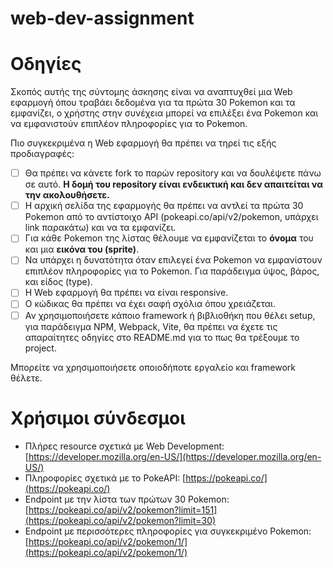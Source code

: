 # web-dev-assignment

# Οδηγίες
Σκοπός αυτής της σύντομης άσκησης είναι να αναπτυχθεί μια Web εφαρμογή όπου τραβάει δεδομένα για τα πρώτα 30 Pokemon και τα εμφανίζει, ο χρήστης στην συνέχεια μπορεί να επιλέξει ένα Pokemon και να εμφανιστούν επιπλέον πληροφορίες για το Pokemon.

Πιο συγκεκριμένα η Web εφαρμογή θα πρέπει να τηρεί τις εξής προδιαγραφές:
- [ ] Θα πρέπει να κάνετε fork το παρών repository και να δουλέψετε πάνω σε αυτό. **Η δομή του repository είναι ενδεικτική και δεν απαιτείται να την ακολουθήσετε.**
- [ ] Η αρχική σελίδα της εφαρμογής θα πρέπει να αντλεί τα πρώτα 30 Pokemon από το αντίστοιχο API (pokeapi.co/api/v2/pokemon, υπάρχει link παρακάτω) και να τα εμφανίζει.
- [ ] Για κάθε Pokemon της λίστας θέλουμε να εμφανίζεται το **όνομα** του και μια **εικόνα του (sprite)**.
- [ ] Να υπάρχει η δυνατότητα όταν επιλεγεί ένα Pokemon να εμφανίστουν επιπλέον πληροφορίες για το Pokemon. Για παράδειγμα ύψος, βάρος, και είδος (type).
- [ ] Η Web εφαρμογή θα πρέπει να είναι responsive.
- [ ] Ο κώδικας θα πρέπει να έχει σαφή σχόλια όπου χρειάζεται.
- [ ] Αν χρησιμοποιήσετε κάποιο framework ή βιβλιοθήκη που θέλει setup, για παράδειγμα NPM, Webpack, Vite, θα πρέπει να έχετε τις απαραίτητες οδηγίες στο README.md για το πως θα τρέξουμε το project.

Μπορείτε να χρησιμοποιήσετε οποιοδήποτε εργαλείο και framework θέλετε.

# Χρήσιμοι σύνδεσμοι
- Πλήρες resource σχετικά με Web Development: [https://developer.mozilla.org/en-US/](https://developer.mozilla.org/en-US/)
- Πληροφορίες σχετικά με το PokeAPI: [https://pokeapi.co/](https://pokeapi.co/)
- Endpoint με την λίστα των πρώτων 30 Pokemon: [https://pokeapi.co/api/v2/pokemon?limit=151](https://pokeapi.co/api/v2/pokemon?limit=30)
- Endpoint με περισσότερες πληροφορίες για συγκεκριμένο Pokemon:
[https://pokeapi.co/api/v2/pokemon/1/](https://pokeapi.co/api/v2/pokemon/1/)